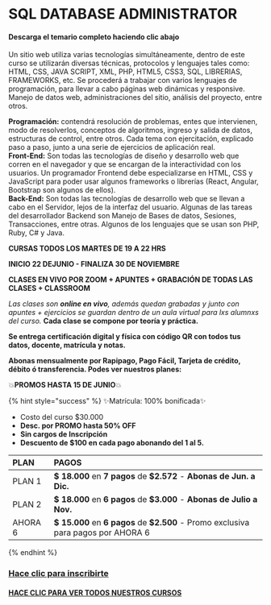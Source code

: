 # SQL DATABASE ADMINISTRATOR

#### Descarga el temario completo haciendo clic abajo

Un sitio web utiliza varias tecnologías simultáneamente, dentro de este curso se utilizarán diversas técnicas, protocolos y lenguajes tales como: HTML, CSS, JAVA SCRIPT, XML, PHP, HTML5, CSS3, SQL, LIBRERIAS, FRAMEWORKS, etc. Se procederá a trabajar con varios lenguajes de programación, para llevar a cabo páginas web dinámicas y responsive. Manejo de datos web, administraciones del sitio, análisis del proyecto, entre otros.

**Programación:** contendrá resolución de problemas, entes que intervienen, modo de resolverlos, conceptos de algoritmos, ingreso y salida de datos, estructuras de control, entre otros. Cada tema con ejercitación, explicado paso a paso, junto a una serie de ejercicios de aplicación real.  
**Front-End:** Son todas las tecnologías de diseño y desarrollo web que corren en el navegador y que se encargan de la interactividad con los usuarios. Un programador Frontend debe especializarse en HTML, CSS y JavaScript para poder usar algunos frameworks o librerías \(React, Angular, Bootstrap son algunos de ellos\).  
**Back-End:** Son todas las tecnologías de desarrollo web que se llevan a cabo en el Servidor, lejos de la interfaz del usuario. Algunas de las tareas del desarrollador Backend son Manejo de Bases de datos, Sesiones, Transacciones, entre otras. Algunos de los lenguajes que se usan son PHP, Ruby, C\# y Java.

**CURSAS TODOS LOS MARTES DE 19 A 22 HRS**

**INICIO 22 DEJUNIO - FINALIZA 30 DE NOVIEMBRE**

**CLASES EN VIVO POR ZOOM +  APUNTES + GRABACIÓN DE TODAS LAS CLASES + CLASSROOM**

_Las clases son **online en vivo**, además quedan grabadas  y  junto con apuntes + ejercicios se guardan dentro de un aula virtual para lxs alumnxs del curso._ **Cada clase se compone por teoría y práctica.**  

**Se entrega certificación digital y física con código QR con todos tus datos, docente, matrícula y notas.** 

**Abonas mensualmente por Rapipago, Pago Fácil, Tarjeta de crédito, débito ó transferencia. Podes ver nuestros planes:**

💥**PROMOS HASTA 15 DE JUNIO**💥 

{% hint style="success" %}
✨Matrícula: 100% bonificada✨

* Costo del curso $30.000
* **Desc. por PROMO hasta 50% OFF**
* **Sin cargos de Inscripción**
* **Descuento de $100 en cada pago abonando del 1 al 5.**  

| PLAN | PAGOS |
| :--- | :--- |
| PLAN 1 | **$ 18.000** en **7 pagos** de **$2.572** - **Abonas de Jun. a Dic.**  |
| PLAN 2 | **$ 18.000** en **6 pagos** de **$3.000** - **Abonas de Julio a Nov.** |
| AHORA 6 | **$ 15.000** en **6 pagos** de **$2.500** - Promo exclusiva para pagos por AHORA 6 |
{% endhint %}

### [Hace clic para inscribirte](https://wa.me/5491164622877?text=Quiero%20anotarme%20en%20el%20curso%20de%20Desarrollo%20Web%20Full%20stack)​ <a id="escribinos-al-whatsapp"></a>

#### [HACE CLIC PARA VER TODOS NUESTROS CURSOS](https://iacquilmesarg.gitbook.io/inscripcion-h/)

